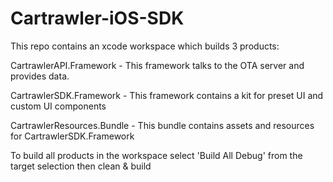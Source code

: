 # Cartrawler-iOS-SDK

This repo contains an xcode workspace which builds 3 products:

CartrawlerAPI.Framework - This framework talks to the OTA server and provides data. 

CartrawlerSDK.Framework - This framework contains a kit for preset UI and custom UI components 

CartrawlerResources.Bundle - This bundle contains assets and resources for CartrawlerSDK.Framework 


To build all products in the workspace select 'Build All Debug' from the target selection then clean & build
